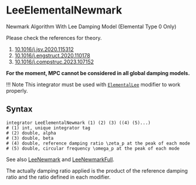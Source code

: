 # LeeElementalNewmark

Newmark Algorithm With Lee Damping Model (Elemental Type 0 Only)

Please check the references for theory.

1. [10.1016/j.jsv.2020.115312](https://doi.org/10.1016/j.jsv.2020.115312)
2. [10.1016/j.engstruct.2020.110178](https://doi.org/10.1016/j.engstruct.2020.110178)
3. [10.1016/j.compstruc.2023.107152](https://doi.org/10.1016/j.compstruc.2023.107152)

**For the moment, MPC cannot be considered in all global damping models.**

!!! Note
    This integrator must be used with [`ElementalLee`](../../../Library/Element/Modifier/ElementalLee.md)
    modifier to work properly.

## Syntax

```
integrator LeeElementalNewmark (1) (2) (3) ((4) (5)...)
# (1) int, unique integrator tag
# (2) double, alpha
# (3) double, beta
# (4) double, reference damping ratio \zeta_p at the peak of each mode
# (5) double, circular frequency \omega_p at the peak of each mode
```

See also [LeeNewmark](../../../Library/Integrator/Newmark/LeeNewmark.md)
and [LeeNewmarkFull](../../../Library/Integrator/Newmark/LeeNewmarkFull.md).

The actually damping ratio applied is the product of the reference damping ratio and the ratio defined in each modifier.
